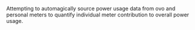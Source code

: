 Attempting to automagically source power usage data from ovo and personal meters to quantify individual meter contribution to overall power usage.
